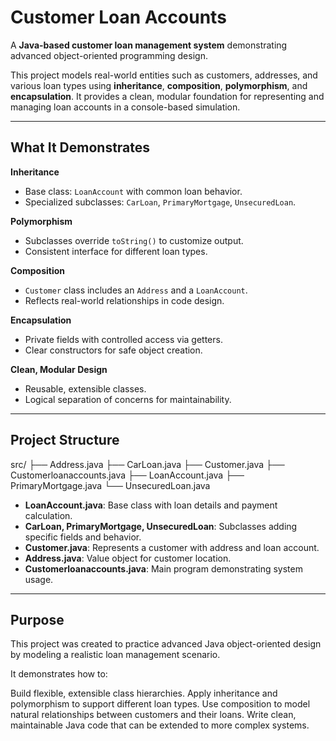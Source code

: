 # Customer Loan Accounts

A **Java-based customer loan management system** demonstrating advanced object-oriented programming design.  

This project models real-world entities such as customers, addresses, and various loan types using **inheritance**, **composition**, **polymorphism**, and **encapsulation**. It provides a clean, modular foundation for representing and managing loan accounts in a console-based simulation.

---

## What It Demonstrates

**Inheritance**  
- Base class: `LoanAccount` with common loan behavior.  
- Specialized subclasses: `CarLoan`, `PrimaryMortgage`, `UnsecuredLoan`.  

**Polymorphism**  
- Subclasses override `toString()` to customize output.  
- Consistent interface for different loan types.  

**Composition**  
- `Customer` class includes an `Address` and a `LoanAccount`.  
- Reflects real-world relationships in code design.  

**Encapsulation**  
- Private fields with controlled access via getters.  
- Clear constructors for safe object creation.  

**Clean, Modular Design**  
- Reusable, extensible classes.  
- Logical separation of concerns for maintainability.

---

## Project Structure
src/
├── Address.java
├── CarLoan.java
├── Customer.java
├── Customerloanaccounts.java
├── LoanAccount.java
├── PrimaryMortgage.java
└── UnsecuredLoan.java


- **LoanAccount.java**: Base class with loan details and payment calculation.  
- **CarLoan, PrimaryMortgage, UnsecuredLoan**: Subclasses adding specific fields and behavior.  
- **Customer.java**: Represents a customer with address and loan account.  
- **Address.java**: Value object for customer location.  
- **Customerloanaccounts.java**: Main program demonstrating system usage.

---

## Purpose

This project was created to practice advanced Java object-oriented design by modeling a realistic loan management scenario.

It demonstrates how to:

Build flexible, extensible class hierarchies.
Apply inheritance and polymorphism to support different loan types.
Use composition to model natural relationships between customers and their loans.
Write clean, maintainable Java code that can be extended to more complex systems.